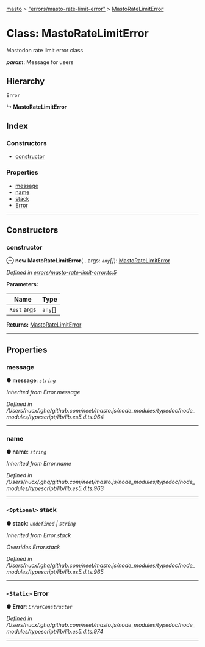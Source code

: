 [masto](../README.md) > ["errors/masto-rate-limit-error"](../modules/_errors_masto_rate_limit_error_.md) > [MastoRateLimitError](../classes/_errors_masto_rate_limit_error_.mastoratelimiterror.md)

# Class: MastoRateLimitError

Mastodon rate limit error class

*__param__*: Message for users

## Hierarchy

 `Error`

**↳ MastoRateLimitError**

## Index

### Constructors

* [constructor](_errors_masto_rate_limit_error_.mastoratelimiterror.md#constructor)

### Properties

* [message](_errors_masto_rate_limit_error_.mastoratelimiterror.md#message)
* [name](_errors_masto_rate_limit_error_.mastoratelimiterror.md#name)
* [stack](_errors_masto_rate_limit_error_.mastoratelimiterror.md#stack)
* [Error](_errors_masto_rate_limit_error_.mastoratelimiterror.md#error)

---

## Constructors

<a id="constructor"></a>

###  constructor

⊕ **new MastoRateLimitError**(...args: *`any`[]*): [MastoRateLimitError](_errors_masto_rate_limit_error_.mastoratelimiterror.md)

*Defined in [errors/masto-rate-limit-error.ts:5](https://github.com/neet/masto.js/blob/c1501e9/src/errors/masto-rate-limit-error.ts#L5)*

**Parameters:**

| Name | Type |
| ------ | ------ |
| `Rest` args | `any`[] |

**Returns:** [MastoRateLimitError](_errors_masto_rate_limit_error_.mastoratelimiterror.md)

___

## Properties

<a id="message"></a>

###  message

**● message**: *`string`*

*Inherited from Error.message*

*Defined in /Users/nucx/.ghq/github.com/neet/masto.js/node_modules/typedoc/node_modules/typescript/lib/lib.es5.d.ts:964*

___
<a id="name"></a>

###  name

**● name**: *`string`*

*Inherited from Error.name*

*Defined in /Users/nucx/.ghq/github.com/neet/masto.js/node_modules/typedoc/node_modules/typescript/lib/lib.es5.d.ts:963*

___
<a id="stack"></a>

### `<Optional>` stack

**● stack**: *`undefined` \| `string`*

*Inherited from Error.stack*

*Overrides Error.stack*

*Defined in /Users/nucx/.ghq/github.com/neet/masto.js/node_modules/typedoc/node_modules/typescript/lib/lib.es5.d.ts:965*

___
<a id="error"></a>

### `<Static>` Error

**● Error**: *`ErrorConstructor`*

*Defined in /Users/nucx/.ghq/github.com/neet/masto.js/node_modules/typedoc/node_modules/typescript/lib/lib.es5.d.ts:974*

___


